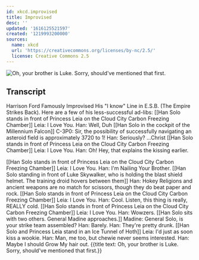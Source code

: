 ```yaml
---
id: xkcd.improvised
title: Improvised
desc: ''
updated: '1616125521597'
created: '1219993200000'
sources:
  name: xkcd
  url: 'https://creativecommons.org/licenses/by-nc/2.5/'
  license: Creative Commons 2.5
---
```

![Oh, your brother is Luke.  Sorry, should've mentioned that first.](https://imgs.xkcd.com/comics/improvised.png)

## Transcript
Harrison Ford Famously Improvised His "I know" Line in E.S.B. (The Empire Strikes Back). Here are a few of his less-successful ad-libs:
[[Han Solo stands in front of Princess Leia on the Cloud City Carbon Freezing Chamber]]
Leia: I Love You.
Han: Well, Duh
[[Han Solo in the cockpit of the Millennium Falcon]]
C-3P0: Sir, the possibility of successfully navigating an asteroid field is approximately 3720 to 1!
Han: Seriously? ...Christ
[[Han Solo stands in front of Princess Leia on the Cloud City Carbon Freezing Chamber]]
Leia: I Love You.
Han: Oh! Hey, that explains the kissing earlier.

[[Han Solo stands in front of Princess Leia on the Cloud City Carbon Freezing Chamber]]
Leia: I Love You.
Han: I'm Nailing Your Brother.
[[Han Solo standing in front of Luke Skywalker, who is holding the blast shield helmet. The training droid hovers between them]]
Han: Hokey Religions and ancient weapons are no match for scissors, though they do beat paper and rock.
[[Han Solo stands in front of Princess Leia on the Cloud City Carbon Freezing Chamber]]
Leia: I Love You.
Han: Cool. Listen, this thing is really, REALLY cold.
[[Han Solo stands in front of Princess Leia on the Cloud City Carbon Freezing Chamber]]
Leia: I Love You.
Han: Wowzers.
[[Han Solo sits with two others. General Madine approaches.]]
Madine: General Solo, is your strike team assembled?
Han: Barely.
Han: They're pretty drunk.
[[Han Solo and Princess Leia stand in an Ice Tunnel of Hoth]]
Leia: I'd just as soon kiss a wookie.
Han: Man, me too, but chewie never seems interested.
Han: Maybe I should Grow My hair out.
{{title text: Oh, your brother is Luke. Sorry, should've mentioned that first.}}
